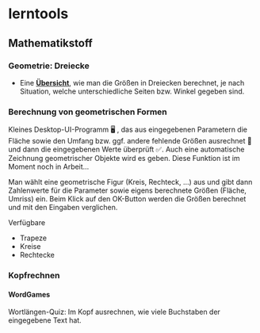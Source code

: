 # lerntools

## Mathematikstoff
### Geometrie: Dreiecke
* Eine **[Übersicht](Mathematics/Stoffsammlung/Dreiecke.md)**, wie man die Größen in Dreiecken berechnet, je nach Situation, welche unterschiedliche Seiten bzw. Winkel gegeben sind.

### Berechnung von geometrischen Formen
Kleines Desktop-UI-Programm 🖥️ , das aus eingegebenen Parametern die Fläche sowie den Umfang bzw. ggf. andere fehlende Größen ausrechnet 📐 und dann die eingegebenen Werte überprüft ✅.
Auch eine automatische Zeichnung geometrischer Objekte wird es geben. Diese
Funktion ist im Moment noch in Arbeit&hellip;

Man wählt eine geometrische Figur (Kreis, Rechteck, &hellip;) aus und gibt dann Zahlenwerte für die Parameter sowie eigens berechnete Größen (Fläche, Umriss) ein. Beim Klick auf den OK-Button werden die Größen berechnet und mit den Eingaben verglichen.

Verfügbare 
* Trapeze
* Kreise
* Rechtecke

### Kopfrechnen
#### WordGames
Wortlängen-Quiz: Im Kopf ausrechnen, wie viele Buchstaben der eingegebene Text hat.

